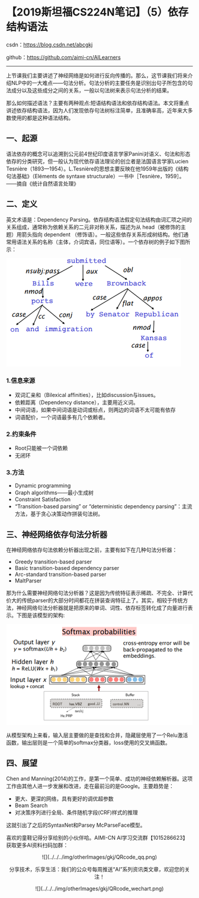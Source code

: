 # 【2019斯坦福CS224N笔记】（5）依存结构语法

csdn：https://blog.csdn.net/abcgkj

github：https://github.com/aimi-cn/AILearners

---

上节课我们主要讲述了神经网络是如何进行反向传播的。那么，这节课我们将来介绍NLP中的一大难点——句法分析。句法分析的主要任务是识别出句子所包含的句法成分以及这些成分之间的关系，一般以句法树来表示句法分析的结果。

那么如何描述语法？主要有两种观点:短语结构语法和依存结构语法。本文将重点讲述依存结构语法，因为人们发现依存句法树标注简单，且准确率高，近年来大多数使用的都是这种语法结构。

## 一、起源

语法依存的概念可以追溯到公元前4世纪印度语言学家Panini对语义、句法和形态依存的分类研究，但一般认为现代依存语法理论的创立者是法国语言学家Lucien Tesnière（1893—1954）。L.Tesnière的思想主要反映在他1959年出版的《结构句法基础》（Eléments de syntaxe structurale）一书中［Tesnière，1959］。——摘自《统计自然语言处理》

## 二、定义

英文术语是：Dependency Parsing。依存结构语法假定句法结构由词汇项之间的关系组成，通常称为依赖关系的二元非对称关系，描述为从 head（被修饰的主题）用箭头指向 dependent （修饰语）。一般这些依存关系形成树结构。他们通常用语法关系的名称（主体，介词宾语，同位语等）。一个依存树的例子如下图所示：

![](../../../img/nlp/cs224n/05linguistic_structure/TIM截图20190618154333.png)

### 1.信息来源

- 双词汇亲和（Bilexical affinities），比如discussion与issues。
- 依赖距离（Dependency distance），主要用近义词。
- 中间词语，如果中间词语是动词或标点，则两边的词语不太可能有依存
- 词语配价，一个词语最多有几个依赖者。

### 2.约束条件

- Root只能被一个词依赖
- 无闭环

### 3.方法

- Dynamic programming
- Graph algorithms——最小生成树
- Constraint Satisfaction 
- “Transition-based parsing” or “deterministic dependency parsing”：主流方法，基于贪心决策动作拼装句法树。

## 三、神经网络依存句法分析器

在神经网络依存句法依赖分析器出现之前，主要有如下在几种句法分析器：

- Greedy transition-based parser
- Basic transition-based dependency parser
- Arc-standard transition-based parser
- MaltParser

那为什么需要神经网络句法分析器？这是因为传统特征表示稀疏、不完全、计算代价大的传统parser的大部分时间都花在拼装查询特征上了。其实，相较于传统方法，神经网络句法分析器就是把原来的单词、词性、依存标签转化成了向量进行表示。下图是该模型的架构:

![](../../../img/nlp/cs224n/05linguistic_structure/TIM截图20190618170114.png)

从模型架构上来看，输入层主要做的是查找和合并，隐藏层使用了一个Relu激活函数，输出层则是一个简单的softmax分类器，loss使用的交叉熵函数。

## 四、展望

Chen and Manning(2014)的工作，是第一个简单、成功的神经依赖解析器。这项工作由其他人进一步发展和改进，走在最前沿的是Google。主要趋势是：

- 更大、更深的网络，具有更好的调优超参数
- Beam Search
- 对决策序列进行全局、条件随机字段(CRF)样式的推理

这就引出了之后的SyntaxNet和Parsey McParseFace模型。

喜欢的童鞋记得分享给别的小伙伴哈。AIMI-CN AI学习交流群【1015286623】 获取更多AI资料扫码加群：

<div align=center>![](../../../img/otherImages/gkj/QRcode_qq.png)

分享技术，乐享生活：我们的公众号每周推送“AI”系列资讯类文章，欢迎您的关注！

<div align=center>![](../../../img/otherImages/gkj/QRcode_wechart.png)
